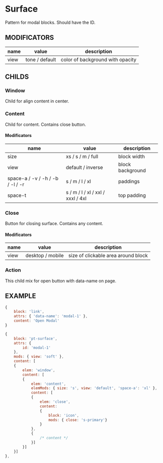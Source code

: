 # Surface
Pattern for modal blocks. Should have the ID.

## MODIFICATORS
| name        | value           | description                      |
| ----------- | --------------- | -------------------------------- |
| view        | tone / default  | color of background with opacity |


## CHILDS

### Window
Child for align content in center.

### Content
Child for content. Contains close button.

#### Modificators

| name                             | value                             | description         |
| -------------------------------- | --------------------------------- | ------------------- |
| size                             | xs / s / m / full                 | block width         |
| view                             | default / inverse                 | block background    |
| space-a / -v / -h / -b / -l / -r | s / m / l / xl                    | paddings            |
| space-t                          | s / m / l / xl / xxl / xxxl / 4xl | top padding         |


### Close
Button for closing surface. Contains any content.

#### Modificators

| name | value            | description                         |
| ---- | ---------------- | ----------------------------------- |
| view | desktop / mobile | size of clickable area around block |


### Action
This child mix for open button with data-name on page.


## EXAMPLE

```javascript
{
	block: 'link',
	attrs: { 'data-name': 'modal-1' },
	content: 'Open Modal'
}

{
	block: 'pt-surface',
	attrs: {
		id: 'modal-1'
	},
	mods: { view: 'soft' },
	content: [
	{
		elem: 'window',
		content: [
		{
			elem: 'content',
			elemMods: { size: 's', view: 'default', 'space-a': 'xl' },
			content: [
			{
				elem: 'close',
				content:
				{
					block: 'icon',
					mods: { close: 's-primary'}
				}
			},
			{
				/* content */
			}]
		}]
	}]
},
```
